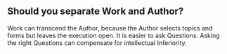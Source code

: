 
## Should you separate Work and Author? 

Work can transcend the Author, because the Author selects topics and forms but leaves the execution open. 
It is easier to ask Questions. Asking the right Questions can compensate for intellectual Inferiority.  


